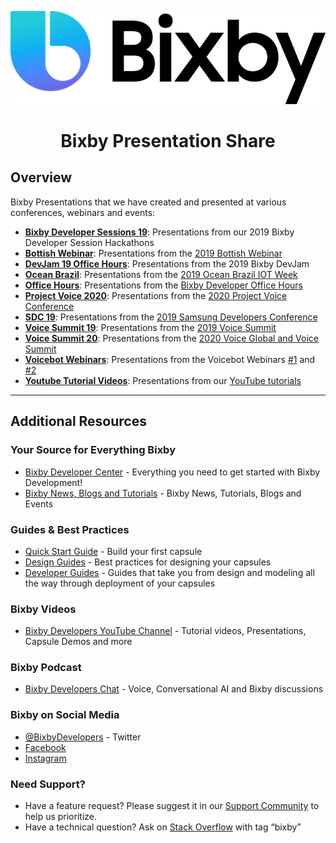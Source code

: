 <p align="Center">
  <img src="https://raw.githubusercontent.com/bixbydevelopers/presentation-share/master/Images/bixby_logo_github.png">
  <br/>
  <h1 align="Center">Bixby Presentation Share</h1>
</p>

## Overview 

Bixby Presentations that we have created and presented at various conferences, webinars and events:

* **[Bixby Developer Sessions 19](https://github.com/bixbydevelopers/presentation-share/tree/master/Bixby%20Developer%20Sessions%2019)**: Presentations from our 2019 Bixby Developer Session Hackathons
* **[Bottish Webinar](https://github.com/bixbydevelopers/presentation-share/tree/master/Bottish%20Webinar)**: Presentations from the [2019 Bottish Webinar](https://youtu.be/m5sYOUufWQ8)
* **[DevJam 19 Office Hours](https://github.com/bixbydevelopers/presentation-share/tree/master/DevJam%202019%20Office%20Hours)**: Presentations from the 2019 Bixby DevJam
* **[Ocean Brazil](https://github.com/bixbydevelopers/presentation-share/tree/master/Ocean%20Brazil)**: Presentations from the [2019 Ocean Brazil IOT Week](http://oceanbrasil.com/iot2019/)
* **[Office Hours](https://github.com/bixbydevelopers/presentation-share/tree/master/Office%20Hours)**: Presentations from the [Bixby Developer Office Hours](https://www.youtube.com/playlist?list=PLE9wDcpAxXg-HWCptTiZHhqwqFckNZ4uJ)
* **[Project Voice 2020](https://github.com/bixbydevelopers/presentation-share/tree/master/Project%20Voice%202020)**: Presentations from the [2020 Project Voice Conference](https://www.projectvoice.ai/)
* **[SDC 19](https://github.com/bixbydevelopers/presentation-share/tree/master/SDC%2019)**: Presentations from the [2019 Samsung Developers Conference](https://www.youtube.com/playlist?list=PLE9wDcpAxXg8Rj-2shGh21n_lIkNTO7cn)
* **[Voice Summit 19](https://github.com/bixbydevelopers/presentation-share/tree/master/Voice%20Summit%2019)**: Presentations from the [2019 Voice Summit](https://www.voicesummit.ai/)
* **[Voice Summit 20](https://github.com/bixbydevelopers/presentation-share/tree/master/Voice%20Summit%2020)**: Presentations from the [2020 Voice Global and Voice Summit](https://www.voicesummit.ai/)
* **[Voicebot Webinars](https://github.com/bixbydevelopers/presentation-share/tree/master/Voicebot%20Webinars)**: Presentations from the Voicebot Webinars [#1](https://voicebot.ai/webinars/get-to-know-bixby/) and [#2](https://voicebot.ai/webinars/how-to-work-with-bixby-marketplace-and-capsules/)
* **[Youtube Tutorial Videos](https://github.com/bixbydevelopers/presentation-share/tree/master/Youtube%20Tutorial%20Videos)**: Presentations from our [YouTube tutorials](https://www.youtube.com/c/bixbydevelopers)

---

## Additional Resources

### Your Source for Everything Bixby
* [Bixby Developer Center](http://bixbydevelopers.com) - Everything you need to get started with Bixby Development!
* [Bixby News, Blogs and Tutorials](https://bixby.developer.samsung.com/) - Bixby News, Tutorials, Blogs and Events

### Guides & Best Practices
* [Quick Start Guide](https://bixbydevelopers.com/dev/docs/get-started/quick-start) - Build your first capsule
* [Design Guides](https://bixbydevelopers.com/dev/docs/dev-guide/design-guides) - Best practices for designing your capsules
* [Developer Guides](https://bixbydevelopers.com/dev/docs/dev-guide/developers) - Guides that take you from design and modeling all the way through deployment of your capsules

### Bixby Videos
* [Bixby Developers YouTube Channel](https://www.youtube.com/c/bixbydevelopers) - Tutorial videos, Presentations, Capsule Demos and more

### Bixby Podcast
* [Bixby Developers Chat](http://bixbydev.buzzsprout.com/) - Voice, Conversational AI and Bixby discussions 

### Bixby on Social Media
* [@BixbyDevelopers](https://twitter.com/bixbydevelopers) - Twitter
* [Facebook](https://facebook.com/BixbyDevelopers)
* [Instagram](https://www.instagram.com/bixbydevelopers/)

### Need Support?
* Have a feature request? Please suggest it in our [Support Community](https://support.bixbydevelopers.com/hc/en-us/community/topics/360000183273-Feature-Requests) to help us prioritize.
* Have a technical question? Ask on [Stack Overflow](https://stackoverflow.com/questions/tagged/bixby) with tag “bixby”
